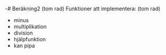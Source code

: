 -# Beräkning2
(tom rad)
Funktioner att implementera:
(tom rad)
* minus
* multiplikation
* division
* hjälpfunktion
* kan pipa